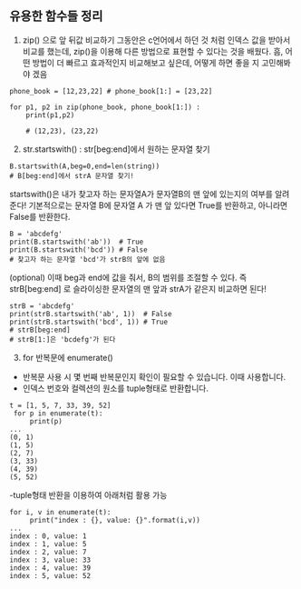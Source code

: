 
## 유용한 함수들 정리
1) zip() 으로 앞 뒤값 비교하기
그동안은 c언어에서 하던 것 처럼 인덱스 값을 받아서 비교를 했는데, zip()을 이용해 다른 방법으로 표현할 수 있다는 것을 배웠다. 흠, 어떤 방법이 더 빠르고 효과적인지 비교해보고 싶은데, 어떻게 하면 좋을 지 고민해봐야 겠음

```
phone_book = [12,23,22] # phone_book[1:] = [23,22]

for p1, p2 in zip(phone_book, phone_book[1:]) :
	print(p1,p2)  
    
    # (12,23), (23,22)
 ```
 
2) str.startswith() : str[beg:end]에서 원하는 문자열 찾기

```
B.startswith(A,beg=0,end=len(string))
# B[beg:end]에서 strA 문자열 찾기!
 ```

startswith()은 내가 찾고자 하는 문자열A가 문자열B의 맨 앞에 있는지의 여부를 알려준다! 기본적으로는 문자열 B에 문자열 A 가 맨 앞 있다면 True를 반환하고, 아니라면 False를 반환한다.
```
B = 'abcdefg'
print(B.startswith('ab'))  # True
print(B.startswith('bcd')) # False 
# 찾고자 하는 문자열 'bcd'가 strB의 앞에 없음
 ```

(optional) 이때 beg과 end에 값을 줘서, B의 범위를 조절할 수 있다. 즉 strB[beg:end] 로 슬라이싱한 문자열의 맨 앞과 strA가 같은지 비교하면 된다!
```
strB = 'abcdefg'
print(strB.startswith('ab', 1))  # False
print(strB.startswith('bcd', 1)) # True
# strB[beg:end]
# strB[1:]은 'bcdefg'가 된다
```

3) for 반복문에 enumerate()
- 반복문 사용 시 몇 번째 반복문인지 확인이 필요할 수 있습니다. 이때 사용합니다.
- 인덱스 번호와 컬렉션의 원소를 tuple형태로 반환합니다.
```
t = [1, 5, 7, 33, 39, 52]
 for p in enumerate(t):
     print(p)
... 
(0, 1)
(1, 5)
(2, 7)
(3, 33)
(4, 39)
(5, 52)
```

-tuple형태 반환을 이용하여 아래처럼 활용 가능
```
for i, v in enumerate(t):
     print("index : {}, value: {}".format(i,v))
... 
index : 0, value: 1
index : 1, value: 5
index : 2, value: 7
index : 3, value: 33
index : 4, value: 39
index : 5, value: 52
```
